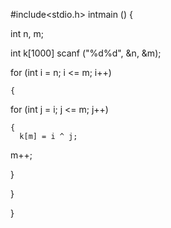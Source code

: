 #include<stdio.h>
intmain () 
{
  
int n, m;
  
int k[1000] 
 scanf ("%d%d", &n, &m);
  
for (int i = n; i <= m; i++)
    
    {
      
for (int j = i; j <= m; j++)
	
	{
	  k[m] = i ^ j;
	  
m++;

 
} 
 
} 
 
 
 
} 
